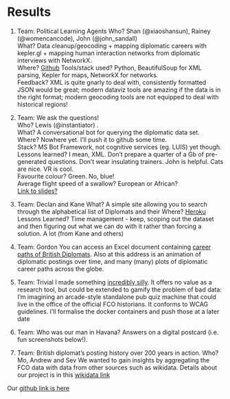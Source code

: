 # Results

1. Team: Political Learning Agents
Who? Shan (@xiaoshansun), Rainey (@womencancode), John (@john_sandall)  
What? Data cleanup/geocoding + mapping diplomatic careers with kepler.gl + mapping human interaction networks from diplomatic interviews with NetworkX.   
Where? [Github](https://github.com/john-sandall/fco-hackathon-2018/)
Tools/stack used? Python, BeautifulSoup for XML parsing, Kepler for maps, NetworkX for networks.     
Feedback? XML is quite gnarly to deal with, consistently formatted JSON would be great; modern dataviz tools are amazing if the data is in the right format; modern geocoding tools are not equipped to deal with historical regions!    

2. Team: We ask the questions!   
Who? Lewis (@instantiator) .  
What? A conversational bot for querying the diplomatic data set.   
Where? Nowhere yet. I’ll push it to github some time.   
Stack? MS Bot Framework, not cognitive services (eg. LUIS) yet though.   
Lessons learned? I mean, XML. Don’t prepare a quarter of a Gb of pre-generated questions. Don’t wear insulating trainers. John is helpful. Cats are nice. VR is cool.   
Favourite colour? Green. No, blue!   
Average flight speed of a swallow? European or African?   
[Link to slides?](https://docs.google.com/presentation/d/13XBCsqb2AKiFrkHj3F-dhCTjNgGzR2j871HhIfBjWD8/edit?usp=sharing)

3. Team: Declan and Kane
What?   A simple site allowing you to search through the alphabetical list of Diplomats and their
Where? [Heroku](https://bitbucket.org/KaneMorgan/man-in-havana/src/master/)
Lessons Learned? Time management - keep, scoping out the dataset and then figuring out what we can do with it rather than forcing a solution. A lot (from Kane and others)

3. Team: Gordon
You can access an Excel document containing [career paths of British Diplomats](https://github.com/igblackadder/fco-havana). 
Also at this address is an animation of diplomatic postings over time, and many (many) plots of diplomatic career paths across the globe.

4. Team: Trivial
I made something [incredibly silly](https://github.com/jonodrew/who-was-our-man-in-havana). It offers no value as a research tool, but could be extended to gamify the problem of bad data: I’m imagining an arcade-style standalone pub quiz machine that could live in the office of the official FCO historians.
It conforms to WCAG guidelines. I’ll formalise the docker containers and push those at a later date

5. Team: Who was our man in Havana?
Answers on a digital postcard (i.e. fun screenshots below!).

6. Team: British diplomat’s posting history over 200 years in action.
Who? Mo, Andrew and Sev
We wanted to gain insights by aggregating the FCO data with data from other sources such as wikidata. Details about our project is in this [wikidata link](https://www.wikidata.org/wiki/Wikidata:WikiProject_British_Politicians/ambassadors)

Our [github link is here](https://github.com/percevalve/fco_xml)


